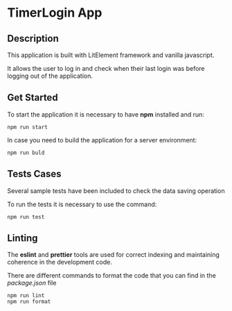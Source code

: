 # TimerLogin App

## Description

This application is built with LitElement framework and vanilla javascript.

It allows the user to log in and check when their last login was before logging out of the application.

## Get Started

To start the application it is necessary to have **npm** installed and run:

    npm run start

In case you need to build the application for a server environment:

    npm run buld

## Tests Cases

Several sample tests have been included to check the data saving operation

To run the tests it is necessary to use the command:

    npm run test

## Linting

The **eslint** and **prettier** tools are used for correct indexing and maintaining coherence in the development code.

There are different commands to format the code that you can find in the _package.json_ file

    npm run lint
    npm run format
